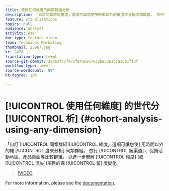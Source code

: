 ```yaml
---
title: 使用任何維度的同類群組分析
description: 「自訂同類群組維度」選項可讓您使用時間以外的維度來分析同類群組。 依行銷渠道、促銷活動地區、產品頁面等比較群組。 以進一步瞭解維度項目的保留率（或流失率）變化。
feature: visualizations
topics: null
audience: analyst
activity: use
doc-type: feature video
team: Technical Marketing
thumbnail: 25967.jpg
kt: 2478
translation-type: tm+mt
source-git-commit: 29d63fccf471f94569c7632be3361bca15b1ff3f
workflow-type: tm+mt
source-wordcount: '99'
ht-degree: 10%

---
```



# [!UICONTROL 使用任何維度] 的世代分 [!UICONTROL 析] {#cohort-analysis-using-any-dimension}

「自訂 [!UICONTROL 同類群組][!UICONTROL 維度」選項可讓您使] 用時間以外的維 [!UICONTROL 度來分析] 同類群組。 依行 [!UICONTROL 銷渠道] 、促銷活動地區、產品頁面等比較群組。 以進一步瞭解 [!UICONTROL 維度] (或 [!UICONTROL 流失])項目的保 [!UICONTROL 留] 度變化。

>[!VIDEO](https://video.tv.adobe.com/v/25967/?quality=12)

For more information, please see the [documentation](https://marketing.adobe.com/resources/help/zh_TW/analytics/analysis-workspace/cohort_analysis.html).
